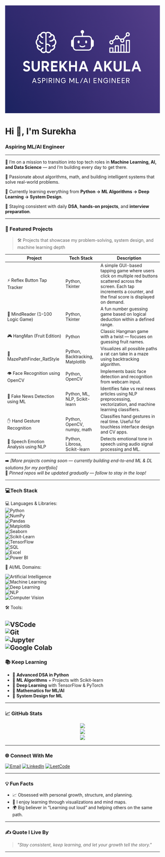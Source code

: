 <!-- GitHub Profile README for Surekha Akula -->
<p align="center">
  <img src="banner.png" alt="Surekha Akula Banner" width="100%" height="350"/>
</p>
<h1 align="left">Hi 👋, I'm Surekha</h1>
<h3 align="left">Aspiring ML/AI Engineer</h3>

---

🎯 I’m on a mission to transition into top tech roles in **Machine Learning, AI, and Data Science** — and I’m building every day to get there.

🧠 Passionate about algorithms, math, and building intelligent systems that solve real-world problems.

🌱 Currently learning everything from **Python → ML Algorithms → Deep Learning → System Design**.

💪 Staying consistent with daily **DSA**, **hands-on projects**, and **interview preparation**.

---

### 🚀 Featured Projects

> 🛠 Projects that showcase my problem-solving, system design, and machine learning depth

| Project | Tech Stack | Description |
|--------|------------|-------------|
| ⚡ Reflex Button Tap Tracker | Python, Tkinter | A simple GUI-based tapping game where users click on multiple red buttons scattered across the screen. Each tap increments a counter, and the final score is displayed on demand. |
| 🧠 MindReader (1–100 Logic Game) | Python, Tkinter | A fun number guessing game based on logical deduction within a defined range. |
| 🎮 HangMan (Fruit Edition) | Python | Classic Hangman game with a twist — focuses on guessing fruit names. |
| 🧭 MazePathFinder_RatStyle | Python, Backtracking, Matplotlib | Visualizes all possible paths a rat can take in a maze using backtracking algorithm. |
| 👁️ Face Recognition using OpenCV | Python, OpenCV | Implements basic face detection and recognition from webcam input. |
| 📰 Fake News Detection using ML | Python, ML, NLP, Scikit-learn | Identifies fake vs real news articles using NLP preprocessing, vectorization, and machine learning classifiers. |
| ✋ Hand Gesture Recognition | Python, OpenCV, numpy, math | Classifies hand gestures in real time. Useful for touchless interface design and CV apps. |
| 🎤 Speech Emotion Analysis using NLP | Python, Librosa, Scikit-learn | Detects emotional tone in speech using audio signal processing and ML. |

➡️ _[More projects coming soon — currently building end-to-end ML & DL solutions for my portfolio]_  
📁 _Pinned repos will be updated gradually — follow to stay in the loop!_

---
### 💻Tech Stack

💻 Languages & Libraries:  
![Python](https://img.shields.io/badge/-Python-333?style=flat&logo=python)  
![NumPy](https://img.shields.io/badge/-NumPy-333?style=flat&logo=numpy)  
![Pandas](https://img.shields.io/badge/-Pandas-333?style=flat&logo=pandas)  
![Matplotlib](https://img.shields.io/badge/-Matplotlib-333?style=flat&logo=matplotlib)  
![Seaborn](https://img.shields.io/badge/-Seaborn-333?style=flat&logo=seaborn)  
![Scikit-Learn](https://img.shields.io/badge/-Scikit--Learn-333?style=flat&logo=scikit-learn)  
![TensorFlow](https://img.shields.io/badge/-TensorFlow-333?style=flat&logo=tensorflow)  
![SQL](https://img.shields.io/badge/-SQL-333?style=flat&logo=mysql)  
![Excel](https://img.shields.io/badge/-Excel-333?style=flat&logo=microsoft-excel)  
![Power BI](https://img.shields.io/badge/-Power%20BI-333?style=flat&logo=powerbi)

🧠 AI/ML Domains:

![Artificial Intelligence](https://img.shields.io/badge/-Artificial%20Intelligence-333?style=flat&logo=openai)  
![Machine Learning](https://img.shields.io/badge/-Machine%20Learning-333?style=flat&logo=scikit-learn)  
![Deep Learning](https://img.shields.io/badge/-Deep%20Learning-333?style=flat&logo=tensorflow)  
![NLP](https://img.shields.io/badge/-NLP-333?style=flat&logo=spacy)  
![Computer Vision](https://img.shields.io/badge/-Computer%20Vision-333?style=flat&logo=opencv)

🛠 Tools:

![VSCode](https://img.shields.io/badge/-VSCode-333?style=flat&logo=visual-studio-code)  
![Git](https://img.shields.io/badge/-Git-333?style=flat&logo=git)  
![Jupyter](https://img.shields.io/badge/-Jupyter-333?style=flat&logo=jupyter)  
![Google Colab](https://img.shields.io/badge/-Google%20Colab-333?style=flat&logo=googlecolab)
---

### 📚 Keep Learning

- 📖 **Advanced DSA in Python**
- 🤖 **ML Algorithms** + Projects with Scikit-learn
- 🧠 **Deep Learning** with TensorFlow & PyTorch
- 🧮 **Mathematics for ML/AI**
- 🧩 **System Design for ML** 

---

### 📈 GitHub Stats

<p align="center">
  <img src="https://github-readme-streak-stats.herokuapp.com/?user=SUREKHA1AKULA&theme=radical" />
  <br/>
  <img src="https://github-readme-stats.vercel.app/api/top-langs/?username=SUREKHA1AKULA&layout=compact&theme=radical" />
  <br/>
  <img src="https://github-readme-stats.vercel.app/api?username=SUREKHA1AKULA&show_icons=true&theme=radical" />
</p>

---

### 🌐 Connect With Me

<p align="left">
  <a href="mailto:surekha2393@gmail.com" target="_blank"><img alt="Email" src="https://img.shields.io/badge/Email-D14836?style=flat-square&logo=gmail&logoColor=white" /></a>
  <a href="https://www.linkedin.com/in/surekha-akula/" target="_blank"><img alt="LinkedIn" src="https://img.shields.io/badge/LinkedIn-0A66C2?style=flat-square&logo=linkedin&logoColor=white" /></a>
  <a href="https://leetcode.com/u/Surekha_Akula/" target="_blank"><img alt="LeetCode" src="https://img.shields.io/badge/LeetCode-FFA116?style=flat-square&logo=leetcode&logoColor=white" /></a>
</p>

---
### 💡 Fun Facts

- 📈 Obsessed with personal growth, structure, and planning.
- 🎨 I enjoy learning through visualizations and mind maps.
- 🌍 Big believer in “Learning out loud” and helping others on the same path.

---

### ✍️ Quote I Live By

> *"Stay consistent, keep learning, and let your growth tell the story."*

---
<!-- GitHub Profile Tags -->
<!-- Machine Learning | Data Science | AI | Python | NLP | Deep Learning | ML Projects | OpenCV | TensorFlow | Scikit-learn -->
